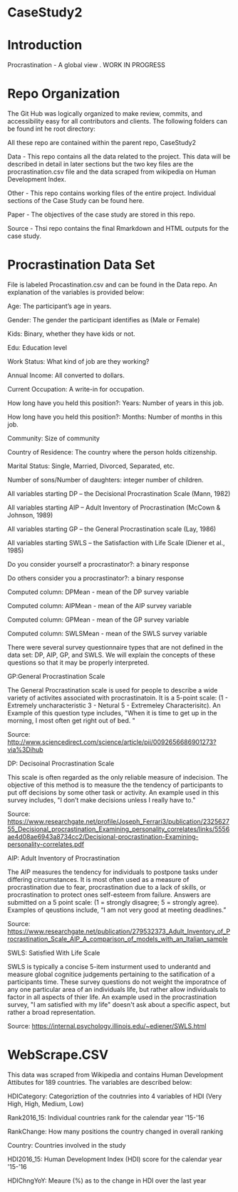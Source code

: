 # CaseStudy2

# Introduction 

Procrastination - A global view . WORK IN PROGRESS

# Repo Organization 

The Git Hub was logically organized to make review, commits, and accessibility easy for all contributors and clients. The following folders can be found int he root directory: 

All these repo are contained within the parent repo, CaseStudy2

Data - This repo contains all the data related to the project. This data will be described in detail in later sections but the two key files are the procrastination.csv file and the data scraped from wikipedia on Human Development Index.

Other - This repo contains working files of the entire project. Individual sections of the Case Study can be found here. 

Paper - The objectives of the case study are stored in this repo. 

Source - Thsi repo contains the final Rmarkdown and HTML outputs for the case study.

# Procrastination Data Set 

File is labeled Procastination.csv and can be found in the Data repo. An explanation of the variables is provided below:

Age: The participant’s age in years.

Gender: The gender the participant identifies as (Male or Female)

Kids: Binary, whether they have kids or not.

Edu: Education level

Work Status: What kind of job are they working?

Annual Income: All converted to dollars.

Current Occupation: A write-in for occupation.

How long have you held this position?: Years: Number of years in this job.

How long have you held this position?: Months: Number of months in this job.

Community: Size of community

Country of Residence: The country where the person holds citizenship.

Marital Status: Single, Married, Divorced, Separated, etc.

Number of sons/Number of daughters: integer number of children.

All variables starting DP – the Decisional Procrastination Scale (Mann, 1982)

All variables starting AIP – Adult Inventory of Procrastination (McCown & Johnson, 1989)

All variables starting GP – the General Procrastination scale (Lay, 1986)

All variables starting SWLS – the Satisfaction with Life Scale (Diener et al., 1985)

Do you consider yourself a procrastinator?: a binary response

Do others consider you a procrastinator?: a binary response

Computed column: DPMean - mean of the DP survey variable

Computed column: AIPMean - mean of the AIP survey variable

Computed column: GPMean - mean of the GP survey variable

Computed column: SWLSMean - mean of the SWLS survey variable


There were several survey questionnaire types that are not defined in the data set: DP, AIP, GP, and SWLS. We will explain the concepts of these questions so that it may be properly interpreted. 

GP:General Procrastination Scale

The General Procrastination scale is used for people to describe a wide variety of activites associated with procrastinatoin. It is a 5-point scale: (1 - Extremely uncharacteristic 3 - Netural 5 - Extremeley Characterisitc). An Example of this question type includes, "When it is time to get up in the morning, I most often get right out of bed. "

Source: http://www.sciencedirect.com/science/article/pii/0092656686901273?via%3Dihub

DP: Decisoinal Procrastination Scale 

This scale is often regarded as the only reliable measure of indecision. The objective of this method is to measure the the tendency of participants to put off decisions by some other task or activity. An example used in this survey includes, "I don’t make decisions unless I really have to."

Source: https://www.researchgate.net/profile/Joseph_Ferrari3/publication/232562755_Decisional_procrastination_Examining_personality_correlates/links/5556ae4d08ae6943a8734cc2/Decisional-procrastination-Examining-personality-correlates.pdf

AIP: Adult Inventory of Procrastination 

The AIP measures the tendency for individuals to postpone tasks under differing circumstances. It is most often used as a measure of procrastination due to fear, procrastination due to a lack of skills, or procrastination to protect ones self-esteem from failure. Answers are submitted on a 5 point scale: (1 = strongly disagree; 5 = strongly agree). Examples of qeustions include, “I am not very good at meeting deadlines.”

Source: https://www.researchgate.net/publication/279532373_Adult_Inventory_of_Procrastination_Scale_AIP_A_comparison_of_models_with_an_Italian_sample


SWLS: Satisfied With Life Scale 

SWLS is typically a concise 5-item insturment used to underantd and measure global cognitice judgements pertaining to the satification of a participants time. These survey questions do not weight the imporatnce of any one particular area of an individuals life, but rather allow individuals to factor in all aspects of thier life. An example used in the procrastination survey, "I am satisfied with my life" doesn't ask about a specific aspect, but rather a broad representation. 

Source: https://internal.psychology.illinois.edu/~ediener/SWLS.html

# WebScrape.CSV

This data was scraped from Wikipedia and contains Human Development Attibutes for 189 countries. The variables are described below: 

HDICategory: Categoriztion of the coutnries into 4 variables of HDI (Very High, High, Medium, Low)

Rank2016_15: Individual countries rank for the calendar year '15-'16

RankChange: How many positions the country changed in overall ranking 

Country: Countries involved in the study 

HDI2016_15: Human Development Index (HDI) score for the calendar year '15-'16

HDIChngYoY: Meaure (%) as to the change in HDI over the last year
